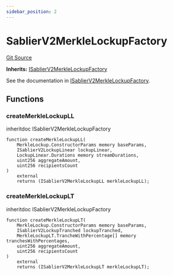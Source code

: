 ```yaml
---
sidebar_position: 2
---
```


# SablierV2MerkleLockupFactory

[Git Source](https://github.com/sablier-labs/v2-periphery/blob/73831c7dcaa5ec4e2fed6caa0f8040154e53030a/src/SablierV2MerkleLockupFactory.sol)

**Inherits:**
[ISablierV2MerkleLockupFactory](/docs/contracts/v2/reference/periphery/interfaces/interface.ISablierV2MerkleLockupFactory.md)

See the documentation in
[ISablierV2MerkleLockupFactory](/docs/contracts/v2/reference/periphery/interfaces/interface.ISablierV2MerkleLockupFactory.md).

## Functions

### createMerkleLockupLL

inheritdoc ISablierV2MerkleLockupFactory

```solidity
function createMerkleLockupLL(
    MerkleLockup.ConstructorParams memory baseParams,
    ISablierV2LockupLinear lockupLinear,
    LockupLinear.Durations memory streamDurations,
    uint256 aggregateAmount,
    uint256 recipientsCount
)
    external
    returns (ISablierV2MerkleLockupLL merkleLockupLL);
```

### createMerkleLockupLT

inheritdoc ISablierV2MerkleLockupFactory

```solidity
function createMerkleLockupLT(
    MerkleLockup.ConstructorParams memory baseParams,
    ISablierV2LockupTranched lockupTranched,
    MerkleLockupLT.TrancheWithPercentage[] memory tranchesWithPercentages,
    uint256 aggregateAmount,
    uint256 recipientsCount
)
    external
    returns (ISablierV2MerkleLockupLT merkleLockupLT);
```

